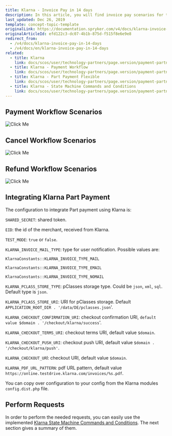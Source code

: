 ```yaml
---
title: Klarna - Invoice Pay in 14 days
description: In this article, you will find invoice pay scenarios for the payment process with Klarna.
last_updated: Dec 26, 2019
template: concept-topic-template
originalLink: https://documentation.spryker.com/v4/docs/klarna-invoice-pay-in-14-days
originalArticleId: efd122c3-dc07-4b1b-875d-f515f8e6e9e8
redirect_from:
  - /v4/docs/klarna-invoice-pay-in-14-days
  - /v4/docs/en/klarna-invoice-pay-in-14-days
related:
  - title: Klarna
    link: docs/scos/user/technology-partners/page.version/payment-partners/klarna/klarna.html
  - title: Klarna - Payment Workflow
    link: docs/scos/user/technology-partners/page.version/payment-partners/klarna/technical-details-and-howtos/klarna-payment-workflow.html
  - title: Klarna - Part Payment Flexible
    link: docs/scos/user/technology-partners/page.version/payment-partners/klarna/technical-details-and-howtos/klarna-part-payment-flexible.html
  - title: Klarna - State Machine Commands and Conditions
    link: docs/scos/user/technology-partners/page.version/payment-partners/klarna/technical-details-and-howtos/klarna-state-machine-commands-and-conditions.html
---
```


## Payment Workflow Scenarios
![Click Me](https://spryker.s3.eu-central-1.amazonaws.com/docs/Technology+Partners/Payment+Partners/Klarna/invoice_paymentworkflow.png) 

## Cancel Workflow Scenarios
![Click Me](https://spryker.s3.eu-central-1.amazonaws.com/docs/Technology+Partners/Payment+Partners/Klarna/invoice_cancelworkflow.png) 

## Refund Workflow Scenarios
![Click Me](https://spryker.s3.eu-central-1.amazonaws.com/docs/Technology+Partners/Payment+Partners/Klarna/flexible_refundworkflow.png) 

## Integrating Klarna Part Payment
The configuration to integrate Part payment using Klarna is:

`SHARED_SECRET`: shared token.

`EID`: the id of the merchant, received from Klarna.

`TEST_MODE`: `true` or `false`.

`KLARNA_INVOICE_MAIL_TYPE`: type for user notification. Possible values are:

`KlarnaConstants::KLARNA_INVOICE_TYPE_MAIL`

`KlarnaConstants::KLARNA_INVOICE_TYPE_EMAIL`

`KlarnaConstants::KLARNA_INVOICE_TYPE_NOMAIL`

`KLARNA_PCLASS_STORE_TYPE`: pClasses storage type. Could be `json`, `xml`, `sql`. Default type is `json`.

`KLARNA_PCLASS_STORE_URI`: URI for pClasses storage. Default `APPLICATION_ROOT_DIR . '/data/DE/pclasses.json`'.

`KLARNA_CHECKOUT_CONFIRMATION_URI`: checkout confirmation URI, `default value $domain . '/checkout/klarna/success`'.

`KLARNA_CHECKOUT_TERMS_URI`: checkout terms URI, default value `$domain`.

`KLARNA_CHECKOUT_PUSH_URI`: checkout push URI, default value `$domain . '/checkout/klarna/push'`.

`KLARNA_CHECKOUT_UR`I: checkout URI, default value `$domain`.

`KLARNA_PDF_URL_PATTERN`: pdf URL pattern, default value `https://online.testdrive.klarna.com/invoices/%s.pdf`.

You can copy over configuration to your config from the Klarna modules `config.dist.php` file.

## Perform Requests

In order to perform the needed requests, you can easily use the implemented [Klarna State Machine Commands and Conditions](/docs/scos/dev/technology-partners/{{page.version}}/payment-partners/klarna/klarna-state-machine-commands-and-conditions.html). The next section gives a summary of them.
